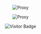 <p align="center">
  <img align="center"
  src="https://github-readme-stats.vercel.app/api?username=TrippleAWap&show_icons=true&theme=dracula"
  alt="Proxy"/>
</p>

<p align="center">
  <img align="center"
  src="https://github-readme-stats.vercel.app/api/top-langs/?username=TrippleAWap&show_icons=true&theme=dracula&locale=en&layout=compact"
  alt="Proxy"/>
</p>

<p align="center">
  <img align="center" src="https://visitor-badge.laobi.icu/badge?page_id=TrippleAWap.visitor-badge&left_color=%282A36&right_color=%23FF6E96" alt="Visitor Badge"/>
</p>
